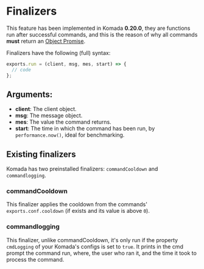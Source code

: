# Finalizers

This feature has been implemented in Komada **0.20.0**, they are functions run after
successful commands, and this is the reason of why all commands **must** return an
[Object Promise](https://developer.mozilla.org/en/docs/Web/JavaScript/Reference/Global_Objects/Promise).

Finalizers have the following (full) syntax:

```js
exports.run = (client, msg, mes, start) => {
  // code
};
```

## Arguments:
- **client**: The client object.
- **msg**: The message object.
- **mes**: The value the command returns.
- **start**: The time in which the command has been run, by `performance.now()`, ideal for
benchmarking.

## Existing finalizers

Komada has two preinstalled finalizers: `commandCooldown` and `commandlogging`.

### commandCooldown

This finalizer applies the cooldown from the commands' `exports.conf.cooldown` (if
exists and its value is above `0`).

### commandlogging

This finalizer, unlike commandCooldown, it's only run if the property `cmdLogging` of
your Komada's configs is set to `true`. It prints in the cmd prompt the command run, where,
the user who ran it, and the time it took to process the command.
